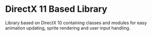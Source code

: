 # DirectX 11 Based Library
Library based on DirectX 10 containing classes and modules for easy animation updating, sprite rendering and user input handling.
